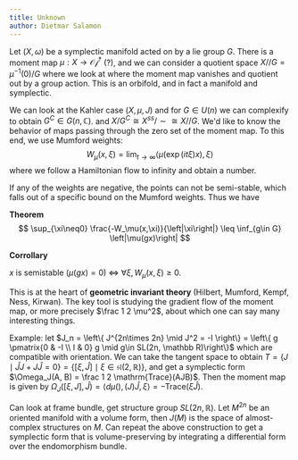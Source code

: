 ```yaml
---
title: Unknown
author: Dietmar Salamon
---
```


Let $(X, \omega)$ be a symplectic manifold acted on by a lie group $G$. There is a moment map $\mu: X \to \mathcal{Of}^*$ (?), and we can consider a quotient space $X//G = \mu^{-1}(0) / G$ where we look at where the moment map vanishes and quotient out by a group action. This is an orbifold, and in fact a manifold and symplectic.

We can look at the Kahler case $(X, \mu, J)$ and for $G\in U(n)$ we can complexify to obtain $G^C\in G(n, \mathbb C)$. and $X/G^C \cong X^{ss}/\sim \cong X//G$. We'd like to know the behavior of maps passing through the zero set of the moment map. To this end, we use Mumford weights:
$$
W_\mu(x, \xi) = \lim_{t\to\infty}\left< \mu (\exp(it\xi)x), \xi\right>
$$
where we follow a Hamiltonian flow to infinity and obtain a number.

If any of the weights are negative, the points can not be semi-stable, which falls out of a specific bound on the Mumford weights. Thus we have



**Theorem**
$$
\sup_{\xi\neq0} \frac{-W_\mu(x,\xi)}{\left|\xi\right|} \leq \inf_{g\in G} \left|\mu(gx)\right|
$$


**Corrollary**

$x$ is semistable ($\mu(gx) = 0$) $\iff$ $\forall\xi, W_\mu(x, \xi)  \geq 0$.



This is at the heart of **geometric invariant theory** (Hilbert, Mumford, Kempf, Ness, Kirwan). The key tool is studying the gradient flow of the moment map, or more precisely $\frac 1 2 \mu^2​$, about which one can say many interesting things.



Example: let $J_n = \left\{ J^{2n\times 2n} \mid J^2 = -I \right\} = \left\{ g \pmatrix{0 & -I \\ I & 0} g \mid g\in SL(2n, \mathbb R)\right\}$ which are compatible with orientation. We can take the tangent space to obtain $T = \left\{ J \mid \hat J J + J\hat J = 0\right\} = \left\{ [\xi, \hat J] \mid \xi \in \mathfrak{sl}(2, \mathbb R)\right\}$, and get a symplectic form $\Omega_J(A, B) = \frac 1 2 \mathrm{Trace}(AJB)$. Then the moment map is given by $\Omega_J([\xi, J], \hat J) = \left< d\mu(), (J)\hat J, \xi\right> = -\mathrm{Trace}(\xi\hat J)$.

Can look at frame bundle, get structure group $SL(2n, \mathbb R)$. Let $M^{2n}$ be an oriented manifold with a volume form, then $J(M)$ is the space of almost-complex structures on $M$. Can repeat the above construction to get a symplectic form that is volume-preserving by integrating a differential form over the endomorphism bundle.

